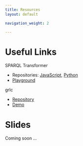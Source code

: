 ```yaml
---
title: Resources
layout: default

navigation_weight: 2

---
```


# Useful Links

<!-- Tutorial videos
- [YouTube](https://www.youtube.com/playlist?list=PLSsFTlM4Tf905v1-mSsm1elWXOjDcANYP) -->

SPARQL Transformer

- Repositories:  [JavaScript](https://github.com/D2KLab/sparql-transformer), [Python](https://github.com/D2KLab/py-sparql-transformer)
- [Playground](https://d2klab.github.io/sparql-transformer/)


grlc

- [Repository](https://github.com/CLARIAH/grlc)
- [Demo](http://grlc.io/)

# Slides

Coming soon ...

<!-- ### Part 1: Libraries for accessing RDF data : SPARQL Transformer

<br/>
<iframe src="https://docs.google.com/presentation/d/1ERmyO9NuzahevZT_cbXrxjwyBtcYYCuSY9GHH4A3waw/embed?start=false&loop=false&delayms=60000" frameborder="0" width="480" height="299" allowfullscreen="true" mozallowfullscreen="true" webkitallowfullscreen="true"></iframe>
[video](https://youtu.be/lafGyk9VBlI)
<br/>


### Part 2: Web API for RDF: grlc


<br/>
<iframe src="https://docs.google.com/presentation/d/12JzTCxP4RAhJ6YkEK1us-LWjXj5f0qTjeGNkNL1NYJc/embed?start=false&loop=false&delayms=60000" frameborder="0" width="480" height="299" allowfullscreen="true" mozallowfullscreen="true" webkitallowfullscreen="true"></iframe>
[video](https://youtu.be/eosJJ7mKZGE)
<br/> -->
